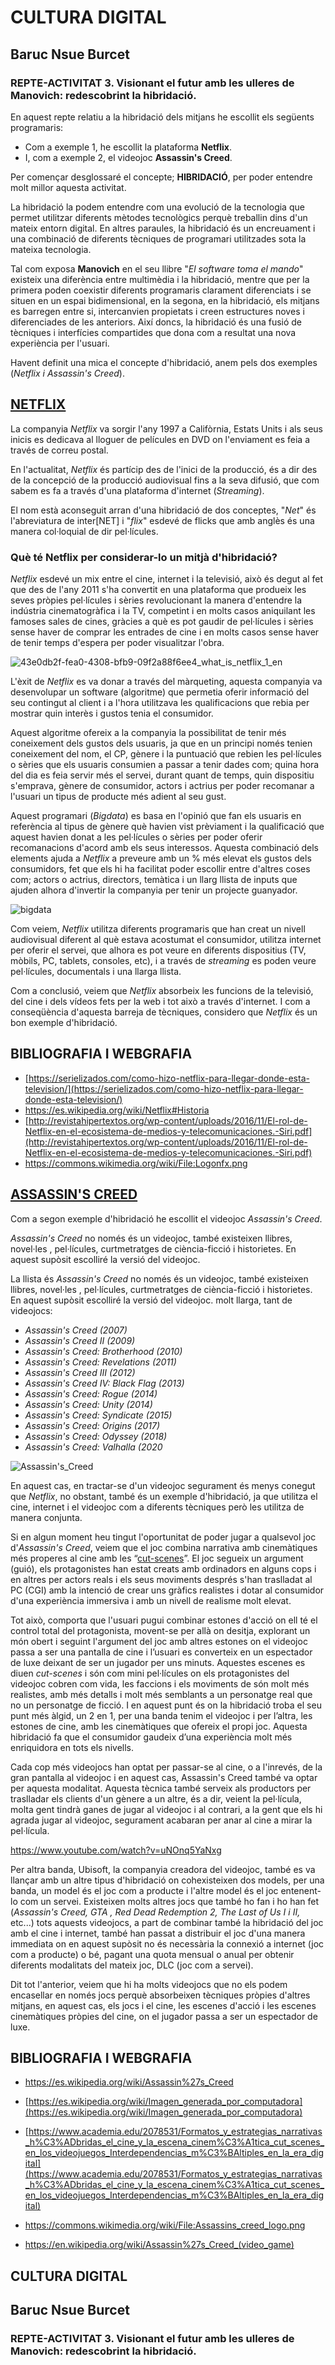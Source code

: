 ﻿# CULTURA DIGITAL
## Baruc Nsue Burcet
### REPTE-ACTIVITAT 3. Visionant el futur amb les ulleres de Manovich: redescobrint la hibridació.


En aquest repte relatiu a la hibridació dels mitjans he escollit els següents programaris:  
- Com a exemple 1, he escollit la plataforma **Netflix**.  
- I, com a exemple 2, el videojoc **Assassin's Creed**.  
  
Per començar desglossaré el concepte; **HIBRIDACIÓ**, per poder entendre molt millor aquesta activitat.  
  
La hibridació la podem entendre com una evolució de la tecnologia que  permet utilitzar diferents mètodes tecnològics perquè treballin dins d'un mateix entorn digital. En altres paraules, la hibridació és un encreuament i una combinació de diferents tècniques de programari  utilitzades sota la mateixa tecnologia.  

Tal com exposa **Manovich** en el seu llibre "*El software toma el mando*" existeix una diferència entre multimèdia i la hibridació, mentre que per la primera poden coexistir diferents programaris clarament diferenciats i se situen en un espai bidimensional, en la segona, en la hibridació, els mitjans es barregen entre si, intercanvien propietats i creen estructures noves i diferenciades de les anteriors. Així doncs, la hibridació és una fusió de tècniques i interfícies compartides que dona com a resultat una nova experiència per l'usuari. 

Havent definit una mica el concepte d'hibridació, anem pels dos exemples (*Netflix i Assassin's Creed*).


## [NETFLIX](-%20https://es.wikipedia.org/wiki/Netflix#Historia) 

La companyia *Netflix* va sorgir l'any 1997 a Califòrnia, Estats Units i als seus inicis es dedicava al lloguer de películes en DVD on l'enviament es feia a través de correu postal.

En l'actualitat, *Netflix* és partícip des de l'inici de la producció, és a dir des de la concepció de la producció audiovisual fins a la seva difusió, que com sabem es fa a través d'una plataforma d'internet (*Streaming*).  
  
El nom està aconseguit arran d'una hibridació de dos conceptes, "*Net*" és l'abreviatura de inter[NET] i "*flix*" esdevé de flicks que amb anglès és una manera col·loquial de dir pel·lícules.

### Què té Netflix per considerar-lo un mitjà d'hibridació?  
  
*Netflix* esdevé un mix entre el cine, internet i la televisió, això és degut al fet que des de l'any 2011 s'ha convertit en una plataforma que produeix les seves pròpies pel·lícules i sèries revolucionant la manera d'entendre la indústria cinematogràfica i la TV, competint i en molts casos aniquilant les famoses sales de cines, gràcies a què es pot gaudir de pel·lícules i sèries sense haver de comprar les entrades de cine i en molts casos sense haver de tenir temps d'espera per poder visualitzar l'obra.  

![43e0db2f-fea0-4308-bfb9-09f2a88f6ee4_what_is_netflix_1_en](https://user-images.githubusercontent.com/104514520/167248293-d06bf386-23cd-4ed7-8ff8-539aa416ee8c.png)
  
L'èxit de *Netflix* es va donar a través del màrqueting, aquesta companyia va desenvolupar un software (algoritme) que permetia oferir informació del seu contingut al client i a l'hora utilitzava les qualificacions que rebia per mostrar quin interès i gustos tenia el consumidor.  
  
Aquest algoritme ofereix a la companyia la possibilitat de tenir més coneixement dels gustos dels usuaris, ja que en un principi només tenien coneixement del nom, el CP, gènere i la puntuació que rebien les pel·lícules o sèries que els usuaris consumien a passar a tenir dades com; quina hora del dia es feia servir més el servei, durant quant de temps, quin dispositiu s'emprava, gènere de consumidor, actors i actrius per poder recomanar a l'usuari un tipus de producte més adient al seu gust.  
  
Aquest programari (*Bigdata*) es basa en l'opinió que fan els usuaris en referència al tipus de gènere què havien vist prèviament i la qualificació que aquest havien donat a les pel·lícules o sèries per poder oferir recomanacions d'acord amb els seus interessos. Aquesta combinació dels elements ajuda a *Netflix* a preveure amb un % més elevat els gustos dels consumidors, fet que els hi ha facilitat poder escollir entre d'altres coses com; actors o actrius, directors, temàtica i un llarg llista de inputs que ajuden alhora d'invertir la companyia per tenir un projecte guanyador.

![bigdata](https://user-images.githubusercontent.com/104514520/167248776-ae5ef726-2407-4100-8fb5-87046a858c49.jpg)

Com veiem, *Netflix* utilitza diferents programaris que han creat un nivell audiovisual diferent al què estava acostumat el consumidor, utilitza internet per oferir el servei, que alhora es pot veure en diferents dispositius (TV, mòbils, PC, tablets, consoles, etc), i a través de *streaming* es poden veure pel·lícules, documentals i una llarga llista.

Com a conclusió, veiem que *Netflix* absorbeix les funcions de la televisió, del cine i dels vídeos fets per la web i tot això a través d'internet.  I com a conseqüència d'aquesta barreja de tècniques, considero que *Netflix* és un bon exemple d'hibridació.

## BIBLIOGRAFIA I WEBGRAFIA

- [https://serielizados.com/como-hizo-netflix-para-llegar-donde-esta-television/](https://serielizados.com/como-hizo-netflix-para-llegar-donde-esta-television/)
- https://es.wikipedia.org/wiki/Netflix#Historia
- [http://revistahipertextos.org/wp-content/uploads/2016/11/El-rol-de-Netflix-en-el-ecosistema-de-medios-y-telecomunicaciones.-Siri.pdf](http://revistahipertextos.org/wp-content/uploads/2016/11/El-rol-de-Netflix-en-el-ecosistema-de-medios-y-telecomunicaciones.-Siri.pdf)
- https://commons.wikimedia.org/wiki/File:Logonfx.png


## [ASSASSIN'S CREED](https://es.wikipedia.org/wiki/Assassin%27s_Creed)

Com a segon exemple d'hibridació he escollit el videojoc *Assassin's Creed*.

*Assassin's Creed* no només és un videojoc, també existeixen llibres, novel·les , pel·lícules, curtmetratges de ciència-ficció i historietes. En aquest supòsit escolliré la versió del videojoc.

La llista és
*Assassin's Creed* no només és un videojoc, també existeixen llibres, novel·les , pel·lícules, curtmetratges de ciència-ficció i historietes. En aquest supòsit escolliré la versió del videojoc. molt llarga, tant de videojocs: 

- *Assassin's Creed (2007)*
- *Assassin's Creed II (2009)*
- *Assassin's Creed: Brotherhood (2010)*
- *Assassin's Creed: Revelations (2011)*
- *Assassin's Creed III (2012)*
- *Assassin's Creed IV: Black Flag (2013)*                        
- *Assassin's Creed: Rogue (2014)*
- *Assassin's Creed: Unity (2014)*
- *Assassin's Creed: Syndicate (2015)*
- *Assassin's Creed: Origins (2017)*
- *Assassin's Creed: Odyssey (2018)*
- *Assassin's Creed: Valhalla (2020*

![Assassin's_Creed](https://user-images.githubusercontent.com/104514520/167285220-d2b7253e-ff67-4b71-aa8c-da52125d5b40.jpeg)

En aquest cas, en tractar-se d'un videojoc segurament és menys conegut que *Netflix*, no obstant, també és un exemple d'hibridació, ja que utilitza el cine, internet i el videojoc com a diferents tècniques però les utilitza de manera conjunta.

Si en algun moment heu tingut l'oportunitat de poder jugar a qualsevol joc d'*Assassin's Creed*, veiem que el joc combina narrativa amb cinemàtiques més properes al cine amb les “[cut-scenes](https://www.youtube.com/watch?v=aLSRQpH7ikg)”. El joc segueix un argument (guió), els protagonistes han estat creats amb ordinadors en alguns cops i en altres per actors reals i els seus moviments després s'han traslladat al PC (CGI) amb la intenció de crear uns gràfics realistes i dotar al consumidor d'una experiència immersiva i amb un nivell de realisme molt elevat.

Tot això, comporta que l'usuari pugui combinar estones d'acció on ell té el control total del protagonista, movent-se per allà on desitja, explorant un món obert i seguint l'argument del joc amb altres estones on el videojoc passa a ser una pantalla de cine i l’usuari es converteix en un espectador de luxe deixant de ser un jugador per uns minuts. Aquestes escenes es diuen *cut-scenes* i són com mini pel·lícules on els protagonistes del videojoc cobren com vida,  les faccions i els moviments de són molt més realistes, amb més detalls i molt més semblants a un personatge real que no un personatge de ficció. I en aquest punt és on la hibridació troba el seu punt més àlgid, un 2 en 1, per una banda tenim el videojoc i per l’altra, les estones de cine, amb les cinemàtiques que ofereix el propi joc. Aquesta hibridació fa que el consumidor gaudeix d’una experiència molt més enriquidora en tots els nivells.

Cada cop més videojocs han optat per passar-se al cine, o a l'inrevés, de la gran pantalla al videojoc i en aquest cas, Assassin's Creed també va optar per aquesta modalitat. Aquesta tècnica també serveix als productors per traslladar els clients d'un gènere a un altre, és a dir, veient la pel·lícula, molta gent tindrà ganes de jugar al videojoc i al contrari, a la gent que els hi agrada jugar al videojoc, segurament acabaran per anar al cine a mirar la pel·lícula.

https://www.youtube.com/watch?v=uNOnq5YaNxg

Per altra banda, Ubisoft, la companyia creadora del videojoc, també es va llançar amb un altre tipus d'hibridació on cohexisteixen dos models, per una banda, un model és el joc com a producte i l'altre model és el joc entenent-lo com un servei. Existeixen molts altres jocs que també ho fan i ho han fet (*Assassin's Creed, GTA , Red Dead Redemption 2, The Last of Us I i II,* etc...) tots aquests videojocs, a part de combinar també la hibridació del joc amb el cine i internet, també han passat a distribuir el joc d'una manera immediata on en aquest supòsit no és necessària la connexió a internet (joc com a producte) o bé, pagant una quota mensual o anual per obtenir diferents modalitats del mateix joc, DLC (joc com a servei).

Dit tot l'anterior, veiem que hi ha molts videojocs que no els podem encasellar en només jocs perquè absorbeixen tècniques pròpies d'altres mitjans, en aquest cas, els jocs i el cine, les escenes d'acció i les escenes cinemàtiques pròpies del cine, on el jugador passa a ser un espectador de luxe. 

## BIBLIOGRAFIA I WEBGRAFIA

- https://es.wikipedia.org/wiki/Assassin%27s_Creed

- [https://es.wikipedia.org/wiki/Imagen_generada_por_computadora](https://es.wikipedia.org/wiki/Imagen_generada_por_computadora)

- [https://www.academia.edu/2078531/Formatos_y_estrategias_narrativas_h%C3%ADbridas_el_cine_y_la_escena_cinem%C3%A1tica_cut_scenes_en_los_videojuegos_Interdependencias_m%C3%BAltiples_en_la_era_digital](https://www.academia.edu/2078531/Formatos_y_estrategias_narrativas_h%C3%ADbridas_el_cine_y_la_escena_cinem%C3%A1tica_cut_scenes_en_los_videojuegos_Interdependencias_m%C3%BAltiples_en_la_era_digital)
- https://commons.wikimedia.org/wiki/File:Assassins_creed_logo.png
- https://en.wikipedia.org/wiki/Assassin%27s_Creed_(video_game)

## CULTURA DIGITAL

## Baruc Nsue Burcet

### REPTE-ACTIVITAT 3. Visionant el futur amb les ulleres de Manovich: redescobrint la hibridació.

